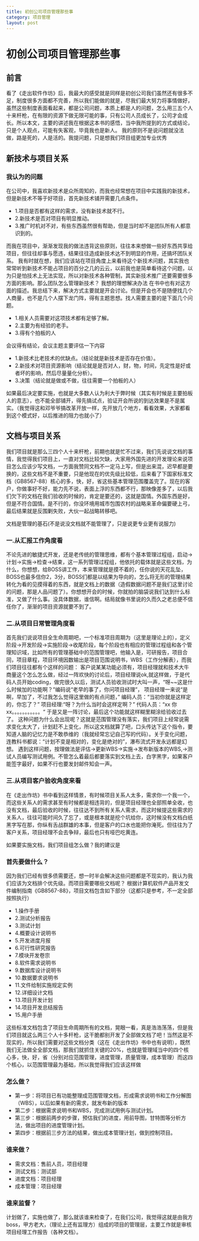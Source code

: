 ```yaml
---
title: 初创公司项目管理那些事
category: 项目管理
layout: post
---
```


# 初创公司项目管理那些事

## 前言


看了《走出软件作坊》后，我最大的感受就是同样是初创公司我们虽然还有很多不足，制度很多方面都不完善，所以我们能做的就是，尽我们最大努力将事情做好，虽然这些制度表面看起来，都是公司问题，本质上都是人的问题，怎么用三五个人十来杆枪，在有限的资源下做无限可能的事，只有公司人员成长了，公司才会成长。所以本文，主要的讲述我在根据这本书的感悟，当中我所提到的方式或结论，只是个人观点，可能有失客观，毕竟我也是新人。
我的原则不是说问题就没法做，路是死的，人是活的。我提问题，只是想我们项目组更加专业优秀

## 新技术与项目关系

### 我认为的问题

在公司中，我喜欢新技术是众所周知的，而我也经常想在项目中实践我的新技术，但是新技术不等于好项目，首先新技术铺开需要几点条件。

*   1.项目是否都有这样的需求，没有新技术就不行。
*   2.新技术是否对项目有明显推动。
*   3.推广时机对不对，有些东西虽然很有帮助，但是当时却不是团队所有人都意识到的。

而我在项目中，渐渐发现我的做法违背这些原则，往往本来想做一些好东西共享给项目，但往往却事与愿违，结果往往造成新技术达不到明显的作用，还搞坏团队关系。
我有时就在想，我们应该站在项目角度上来看待这个新技术问题，其实我也常常听到新技术不能占项目的百分之几的云云，以前我也是简单看待这个问题，以为只是怕技术上无法实现，所以对新技术各种管制，其实新技术推广还要需要很多方面的影响。那么团队怎么管理新技术？
我想的理想解决办法
在书中也有对这方面的描述。我总结下来，解决方式主要就是开会讨论。但是开会也不是随便找几个人商量，也不是几个人摆下龙门阵，得有主题思想。找人需要主要的是下面几个问题。

* 1.相关人员需要对这项技术都有足够了解。
* 2.主要为有经验的老手。
* 3.得有个拍板的人

会议得有结论，会议主题主要评估一下内容

* 1.新技术比老技术的优缺点。（结论就是新技术是否存在价值）。
* 2.新技术对项目资源影响（结论就是是否对人，财，物，时间，先定性是好或者坏的影响，然后尽量量化分析）。
* 3.决策（结论就是做或不做，往往需要一个拍板的人）

如果最后决定要实施，也就是大多数人认为利大于弊时候（其实有时候是主要拍板人的意志），也不能全部铺开，得先搞试点，验证开会所说的到达效果是不是属实。（我觉得这和邓爷爷搞改革开放一样，先开放几个地方，看看效果，大家都看到这个模式好，以后推进的阻力也就小了）

## 文档与项目关系

我们项目就是那么三四个人十来杆枪，前期也就是忙不过来，我们先说说文档的事情，我觉得我们项目上，一直对文档比较欠缺，大家用外国先进的开发理论来说项目怎么应该少写文档，一方面我赞同文档不一定马上写，但是出来混，迟早都是要换的，这些文档不是不重要，只是他现在的优先级比较低，后来看了下国家标准文档（GB8567-88）核心的多，快，好，省这些基本管理范围覆盖完了。现在的客户，你做事好不好，能力先不说，表面上浮的东西都不行，那映像差多了，以后我们欠下的文档在我们验收的时候的，肯定是要还的，这就是国情。外国东西是好，但是不符合国情。是不行的，你没环境用城市包围农村的战略来革命偏要硬上弓，最后结果就是反围剿失败，大伙一起战略转移吧。

文档是管理的基石(不是说没文档就不能管理了，只是说更专业更有说服力)

### 一.从汇报工作角度看

不论先进的敏捷式开发，还是老传统的管理思维，都有个基本管理过程组，启动->计划->实施->检查->结束，这一系列管理过程组，他依托的载体就是这些文档，为什么，你想想，给BOSS讲工作，本来管理就是摸不着的，任你说的天花乱坠，BOSS也最多信你2，3分，BOSS们都是以结果为导向的，怎么将无形的管理结果转化为看的见摸得着的东西，就是文档上的数据（造假数据问题不是我们这里讨论的问题，那是人品问题了）。你想想开会的时候，你就拍的脑袋说我们达到什么标准，又做了什么事。没具体数据，谁信啊。结局就像书里说的久而久之老总便不信任你了，渐渐的项目资源就要不到了。

### 二.从项目日常管理角度看

首先我们说说项目全生命周期吧，一个标准项目周期为（这里是理论上的），定义阶段->开发阶段->实施阶段->收尾阶段，每个阶段也有相应的管理过程组和各个管理知识域，比如所有的管理基础中的范围管理吧，他输入是，可研报告，项目合同，项目章程，项目环境因数输出是项目范围说明书，WBS（工作分解表），而我们项目往往都有个这样的问题：
客户说某某功能必须有，项目经理就和技术大牛商量这个怎么怎么做，经过一阵欢快的讨论后，项目经理说ok,就这样做，于是代码人员开始coding，做完很久以后，测试人员验收测试时大叫一声，“呀~~这是什么时候加的功能啊？”编码说“老早的事了，你问项目经理”，
项目经理一来说“是啊，早加了，不过我怎么觉得这里做的有点问题，”
编码人员：“当初你就是这样定的，你忘了？”
项目经理:“呀？为什么当时会这样定啊？”
代码人员：“xx 你xx。。。。。。。。。。。“
于是又是一阵讨论，最后这个功能就这样糊里糊涂给验收过去了。
这种问题为什么会出现呢？这就是范围管理没有落实，我们项目上经常说需求变化太大了，计划赶不上变化，所以这文档就算了吧，口头传达下这个指令，要知道人脑的记忆力是不敢恭维的（我就经常忘记自己写的代码）。关于变化问题，连教科书都说：“计划不变是相对的，变化是绝对的”，瀑布流式开发永远都是幻想。
遇到这样问题，按理做法是评估->更新WBS->实施->发布新版本的WBS,->测试人员编写测试用例。不管怎么着最后都要落实到文档上去，白字黑字，如果客户能签字最好，如果不行也要发封邮件知会一声。

### 三.从项目客户验收角度来看

在《走出作坊》书中看到这样情景，有时候项目关系人太多，需求你一个我一个，而这些关系人的需求甚至有时候都是相违背的，但是项目经理也全部照单全收，也没有文档，最后验收的时候，往往达不到所有关系人需求，而这时候提这些需求的关系人，往往可能时间久了忘了，或是根本就是挖个坑给你，这时候没有文档白纸黑字写在那，你纵有舌战群雄的本事，但是客户的口水也能把你淹死。但往往为了客户关系，项目经理不会去争辩，最后也只有哑巴吃黄连。

如果要实施文档，我们项目组怎么做？我的建议是

### 首先要做什么？

因为我们已经有很多债需要还，想一时半会解决这些问题都是不现实的，我认为我们应该为文档排个优先级。而项目需要哪些文档呢？
根据计算机软件产品开发文件编制指南《GB8567-88》，项目文档包含如下部分（这都只是参考，不一定全部按照执行）

* 1.操作手册
* 2.测试分析报告
* 3.测试计划
* 4.概要设计说明书
* 5.开发进度月报
* 6.可行性研究报告
* 7.模块开发卷宗
* 8.软件需求说明书
* 9.数据库设计说明书
* 10.数据要求说明书
* 11.文件给制实施规定实例
* 12.详细设计文档
* 13.项目开发计划
* 14.项目开发总结报告
* 15.用户手册

这些标准文档包含了项目生命周期所有的文档，晃眼一看，真是浩浩荡荡，但是我们项目就这么两三个人十多杆枪，这干脆都别开发了全部做文档了吧！当然这是不现实的，所以我们需要对这些文档分类（这在《走出作坊》书中也有说明），既然我们无法做全全部文档，那我们就抓住关键的20%，也就是管理域当中的四个核心多，快，好，省（分别对应范围管理，进度管理，质量管理，成本管理）而这四个核心，以范围管理最为基础，所以我觉得我们应该这样做

### 怎么做？
* 第一步：将项目已有功能整理成范围管理文档，形成需求说明书和工作分解图（WBS），以后如果有新的需求，就发布新的版本
* 第二步：根据需求说明书和WBS，完成测试用例与测试计划。
* 第三步：根据前两步的步骤，预估我们的进度，用前导图，甘特图等分析方法，做出项目的进度管理计划。
* 第四步：根据前三步方法的结果，做出成本管理计划，做到控制项目。

### 谁来做？
* 需求文档：售前人员，项目经理
* 测试文档：测试部
* 进度文档：项目经理
* 成本管理：项目经理

### 谁来监督？
计划做了，实施也做了，那么就该谁来检查了，在我们公司，我觉得这就是由我方boss，甲方老大，（理论上还有监理方）组成的项目的管理层，主要工作就是审核项目经理工作报告（各种文档）。
